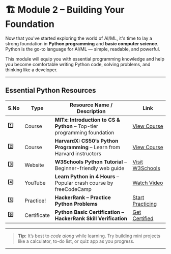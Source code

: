 # 🏗 Module 2 – Building Your Foundation

Now that you've started exploring the world of AI/ML, it's time to lay a strong foundation in **Python programming** and **basic computer science**. Python is the go-to language for AI/ML — simple, readable, and powerful.

This module will equip you with essential programming knowledge and help you become comfortable writing Python code, solving problems, and thinking like a developer.

---

##  Essential Python Resources

| S.No | Type        | Resource Name / Description                                                     | Link |
|------|-------------|----------------------------------------------------------------------------------|------|
| 1️⃣   | Course      | **MITx: Introduction to CS & Python** – Top-tier programming foundation         | [View Course](https://www.edx.org/learn/computer-science/massachusetts-institute-of-technology-introduction-to-computer-science-and-programming-using-python) |
| 2️⃣   | Course      | **HarvardX: CS50’s Python Programming** – Learn from Harvard instructors        | [View Course](https://www.edx.org/learn/python/harvard-university-cs50-s-introduction-to-programming-with-python) |
| 3️⃣   | Website     | **W3Schools Python Tutorial** – Beginner-friendly web guide                     | [Visit W3Schools](https://www.w3schools.com/python/python_intro.asp) |
| 4️⃣   | YouTube     | **Learn Python in 4 Hours** – Popular crash course by freeCodeCamp              | [Watch Video](https://www.youtube.com/watch?v=rfscVS0vtbw) |
| 5️⃣   | Practice! | **HackerRank – Practice Python Problems**                                       | [Start Practicing](https://www.hackerrank.com/domains/python) |
| 6️⃣   | Certificate | **Python Basic Certification – HackerRank Skill Verification**                  | [Get Certified](https://www.hackerrank.com/skills-verification/python_basic) |

---

>  **Tip:** It’s best to *code along* while learning. Try building mini projects like a calculator, to-do list, or quiz app as you progress.

---
